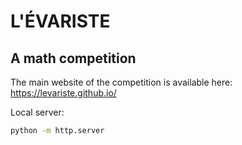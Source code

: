 # L'ÉVARISTE

## A math competition

The main website of the competition is available here:
https://levariste.github.io/

Local server:

```bash
python -m http.server
```
